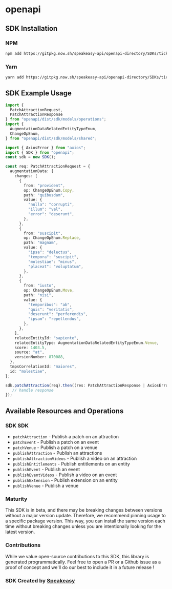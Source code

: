 # openapi

<!-- Start SDK Installation -->
## SDK Installation

### NPM

```bash
npm add https://gitpkg.now.sh/speakeasy-api/openapi-directory/SDKs/ticketmaster.com/publish/v2/typescript
```

### Yarn

```bash
yarn add https://gitpkg.now.sh/speakeasy-api/openapi-directory/SDKs/ticketmaster.com/publish/v2/typescript
```
<!-- End SDK Installation -->

## SDK Example Usage
<!-- Start SDK Example Usage -->
```typescript
import {
  PatchAttractionRequest,
  PatchAttractionResponse
} from "openapi/dist/sdk/models/operations";
import {
  AugmentationDataRelatedEntityTypeEnum,
  ChangeOpEnum,
} from "openapi/dist/sdk/models/shared";

import { AxiosError } from "axios";
import { SDK } from "openapi";
const sdk = new SDK();

const req: PatchAttractionRequest = {
  augmentationData: {
    changes: [
      {
        from: "provident",
        op: ChangeOpEnum.Copy,
        path: "quibusdam",
        value: {
          "nulla": "corrupti",
          "illum": "vel",
          "error": "deserunt",
        },
      },
      {
        from: "suscipit",
        op: ChangeOpEnum.Replace,
        path: "magnam",
        value: {
          "ipsa": "delectus",
          "tempora": "suscipit",
          "molestiae": "minus",
          "placeat": "voluptatum",
        },
      },
      {
        from: "iusto",
        op: ChangeOpEnum.Move,
        path: "nisi",
        value: {
          "temporibus": "ab",
          "quis": "veritatis",
          "deserunt": "perferendis",
          "ipsam": "repellendus",
        },
      },
    ],
    relatedEntityId: "sapiente",
    relatedEntityType: AugmentationDataRelatedEntityTypeEnum.Venue,
    score: 1403.5,
    source: "at",
    versionNumber: 870088,
  },
  tmpsCorrelationId: "maiores",
  id: "molestiae",
};

sdk.patchAttraction(req).then((res: PatchAttractionResponse | AxiosError) => {
   // handle response
});
```
<!-- End SDK Example Usage -->

<!-- Start SDK Available Operations -->
## Available Resources and Operations

### SDK SDK

* `patchAttraction` - Publish a patch on an attraction
* `patchEvent` - Publish a patch on an event
* `patchVenue` - Publish a patch on a venue
* `publishAttraction` - Publish an attractions
* `publishAttractionVideos` - Publish a video on an attraction
* `publishEntitlements` - Publish entitlements on an entity
* `publishEvent` - Publish an event
* `publishEventVideos` - Publish a video on an event
* `publishExtension` - Publish extension on an entity
* `publishVenue` - Publish a venue
<!-- End SDK Available Operations -->

### Maturity

This SDK is in beta, and there may be breaking changes between versions without a major version update. Therefore, we recommend pinning usage
to a specific package version. This way, you can install the same version each time without breaking changes unless you are intentionally
looking for the latest version.

### Contributions

While we value open-source contributions to this SDK, this library is generated programmatically.
Feel free to open a PR or a Github issue as a proof of concept and we'll do our best to include it in a future release !

### SDK Created by [Speakeasy](https://docs.speakeasyapi.dev/docs/using-speakeasy/client-sdks)

